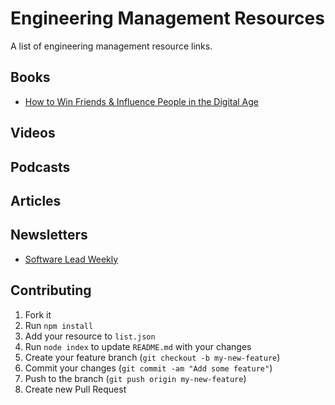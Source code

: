 # Engineering Management Resources 
 A list of engineering management resource links.

## Books
 * [How to Win Friends & Influence People in the Digital Age](https://www.amazon.co.uk/How-Friends-Influence-People-Digital/dp/0857207288)


## Videos


## Podcasts


## Articles


## Newsletters
 * [Software Lead Weekly](http://softwareleadweekly.com/)

## Contributing 
1. Fork it
2. Run `npm install`
3. Add your resource to `list.json`
4. Run `node index` to update `README.md` with your changes
5. Create your feature branch (`git checkout -b my-new-feature`)
6. Commit your changes (`git commit -am "Add some feature"`)
7. Push to the branch (`git push origin my-new-feature`)
8. Create new Pull Request
